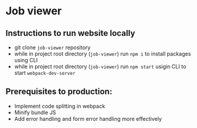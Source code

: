 # Job viewer 

## Instructions to run website locally

* git clone `job-viewer` repository
* while in project root directory (`job-viewer`) run `npm i` to install packages using CLI
* while in project root directory (`job-viewer`) run `npm start` usigin CLI to start `webpack-dev-server`

## Prerequisites to production:

* Implement code splitting in webpack
* Minify bundle JS
* Add error handling and form error handling more effectively
